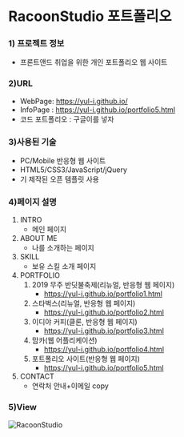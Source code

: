 # RacoonStudio 포트폴리오

### 1) 프로젝트 정보
* 프론트앤드 취업을 위한 개인 포트폴리오 웹 사이트

### 2)URL
* WebPage: https://yul-i.github.io/
* InfoPage : https://yul-i.github.io/portfolio5.html
* 코드 포트폴리오 : 구글이를 넣자

### 3)사용된 기술
* PC/Mobile 반응형 웹 사이트
* HTML5/CSS3/JavaScript/jQuery
* 기 제작된 오픈 템플릿 사용

### 4)페이지 설명
1. INTRO 
    * 메인 페이지
2. ABOUT ME
    * 나를 소개하는 페이지
3. SKILL
    * 보유 스킬 소개 페이지
4. PORTFOLIO
    1. 2019 무주 반딧불축제(리뉴얼, 반응형 웹 페이지)
        * https://yul-i.github.io/portfolio1.html
    2. 스타벅스(리뉴얼, 반응형 웹 페이지)
        * https://yul-i.github.io/portfolio2.html
    3. 이디야 커피(클론, 반응형 웹 페이지)
        * https://yul-i.github.io/portfolio3.html
    4. 맘카(웹 어플리케이션)
        * https://yul-i.github.io/portfolio4.html
    5. 포트폴리오 사이트(반응형 웹 페이지)
        * https://yul-i.github.io/portfolio5.html 
5. CONTACT
    * 연락처 안내+이메일 copy

### 5)View
![RacoonStudio](https://yul-i.github.io/images/portfolio-mockup.PNG) 
